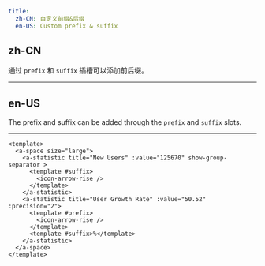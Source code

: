 ```yaml
title:
  zh-CN: 自定义前缀&后缀
  en-US: Custom prefix & suffix
```

## zh-CN

通过 `prefix` 和 `suffix` 插槽可以添加前后缀。

---

## en-US

The prefix and suffix can be added through the `prefix` and `suffix` slots.

---

```vue
<template>
  <a-space size="large">
    <a-statistic title="New Users" :value="125670" show-group-separator >
      <template #suffix>
        <icon-arrow-rise />
      </template>
    </a-statistic>
    <a-statistic title="User Growth Rate" :value="50.52" :precision="2">
      <template #prefix>
        <icon-arrow-rise />
      </template>
      <template #suffix>%</template>
    </a-statistic>
  </a-space>
</template>
```
